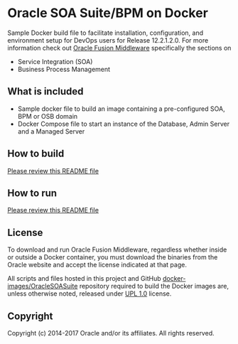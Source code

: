 Oracle SOA Suite/BPM on Docker
==============================
Sample Docker build file to facilitate installation, configuration, and environment setup for DevOps users for Release 12.2.1.2.0. For more information check out
[Oracle Fusion Middleware](http://www.oracle.com/technetwork/middleware/fusion-middleware/overview/index.html) specifically the sections on
- Service Integration (SOA)
- Business Process Management

## What is included
- Sample docker file to build an image containing a pre-configured SOA, BPM or OSB domain
- Docker Compose file to start an instance of the Database, Admin Server and a Managed Server

## How to build
[Please review this README file](dockerfiles/README.md)

## How to run
[Please review this README file](samples/README.md)

## License
To download and run Oracle Fusion Middleware, regardless whether inside or outside a Docker container, you must download the binaries from the Oracle website and accept the license indicated at that page.

All scripts and files hosted in this project and GitHub [docker-images/OracleSOASuite](./) repository required to build the Docker images are, unless otherwise noted, released under [UPL 1.0](https://oss.oracle.com/licenses/upl/) license.

## Copyright
Copyright (c) 2014-2017 Oracle and/or its affiliates. All rights reserved.

